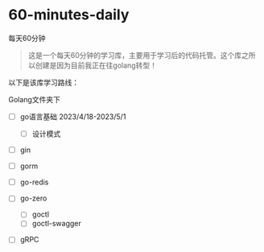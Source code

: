 # 60-minutes-daily
每天60分钟
> 这是一个每天60分钟的学习库，主要用于学习后的代码托管。这个库之所以创建是因为目前我正在往golang转型！

以下是该库学习路线：

Golang文件夹下
- [ ] go语言基础 2023/4/18-2023/5/1
  - [ ] 设计模式
- [ ] gin
- [ ] gorm
- [ ] go-redis
- [ ] go-zero
  - [ ] goctl
  - [ ] goctl-swagger
- [ ] gRPC

